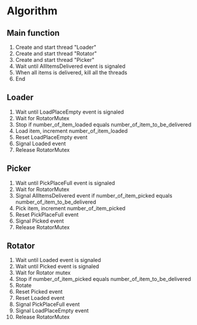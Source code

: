 # Algorithm
## Main function 
1. Create and start thread "Loader"
2. Create and start thread "Rotator"
3. Create and start thread "Picker"
4. Wait until AllItemsDelivered event is signaled
5. When all items is delivered, kill all the threads 
6. End

## Loader 
1. Wait until LoadPlaceEmpty event is signaled
2. Wait for RotatorMutex 
3. Stop if number_of_item_loaded equals number_of_item_to_be_delivered 
4. Load item, increment number_of_item_loaded 
5. Reset LoadPlaceEmpty event
6. Signal Loaded event
7. Release RotatorMutex

## Picker
1. Wait until PickPlaceFull event is signaled
2. Wait for RotatorMutex 
3. Signal AllItemsDelivered event if number_of_item_picked equals number_of_item_to_be_delivered 
4. Pick item, increment number_of_item_picked
5. Reset PickPlaceFull event
6. Signal Picked event
7. Release RotatorMutex

## Rotator
1. Wait until Loaded event is signaled
2. Wait until Picked event is signaled
3. Wait for Rotator mutex
4. Stop if number_of_item_picked equals number_of_item_to_be_delivered
5. Rotate
6. Reset Picked event
7. Reset Loaded event
8. Signal PickPlaceFull event
9. Signal LoadPlaceEmpty event
10. Release RotatorMutex
